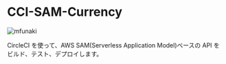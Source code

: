 # CCI-SAM-Currency

![mfunaki](https://circleci.com/gh/mfunaki/CCI-SAM-Currency.svg?style=svg)

CircleCI を使って、AWS SAM(Serverless Application Model)ベースの API をビルド、テスト、デプロイします。
